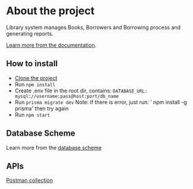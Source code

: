 # About the project

Library system manages Books, Borrowers and Borrowing process and generating reports.

[Learn more from the documentation](https://drive.google.com/file/d/147NRaWtnbhTCPRgw7HpqbP-aZVPlZnrr/view?usp=sharing).

## How to install

- [Clone the project](https://github.com/Yasmine-Arafa/library-system)
- Run `npm install`
- Create .env file in the root dir, contains: `DATABASE_URL: mysql://username:pass@host:port/db_name`
- Run `prisma migrate dev`
  Note: If there is error, just run: ' npm install -g prisma' then try again
- Run `npm start`

## Database Scheme

Learn more from the [database scheme](https://drive.google.com/file/d/10lTMgx49XbswNM6gszmso8_U12AW088j/view?usp=sharing)

## APIs

[Postman collection](https://drive.google.com/file/d/105BY9eDxLE8F6a029Uss9Q0bs4xsTjWg/view?usp=sharing)

